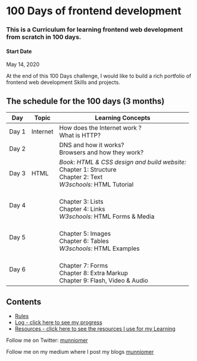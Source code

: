 # 100 Days of  frontend development 
### This is a Curriculum for learning frontend web development from scratch in 100 days.

#### Start Date
May 14, 2020

At the end of this 100 Days challenge, I would like to build a rich portfolio of frontend web development Skills and projects.

## The schedule for the 100 days (3 months)

Day        | Topic      | Learning Concepts |
------------- | ------------- | --------------- | 
Day 1 | Internet | How does the Internet work ? </br> What is HTTP? | 
Day 2 |  | DNS and how it works? </br> Browsers and how they work? | 
Day 3 | HTML | *Book:  HTML & CSS design and build website:* </br> Chapter 1: Structure </br> Chapter 2: Text </br> *W3schools:* HTML Tutorial | 
Day 4 | | </br> Chapter 3: Lists </br> Chapter 4: Links  </br> *W3schools:* HTML Forms & Media | 
Day 5 | | </br> Chapter 5: Images </br> Chapter 6: Tables   </br> *W3schools:* HTML Examples | 
Day 6 | | </br> Chapter 7: Forms  </br> Chapter 8: Extra Markup   </br> Chapter 9: Flash, Video & Audio | 

## Contents

* [Rules](rules.md)
* [Log - click here to see my progress](log.md)
* [Resources - click here to see the resources I use for my Learning](resources.md)


Follow me on Twitter: [munniomer](https://twitter.com/munniomer)

Follow me on my medium where I post my blogs [munniomer](https://medium.com/@munniomer/)




